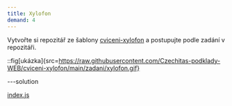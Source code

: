 ```yaml
---
title: Xylofon
demand: 4
---
```


Vytvořte si repozitář ze šablony [cviceni-xylofon](https://github.com/Czechitas-podklady-WEB/cviceni-xylofon) a postupujte podle zadání v repozitáři.

::fig[ukázka]{src=https://raw.githubusercontent.com/Czechitas-podklady-WEB/cviceni-xylofon/main/zadani/xylofon.gif}

---solution

[index.js](https://github.com/Czechitas-podklady-WEB/cviceni-xylofon/blob/reseni/index.js)
